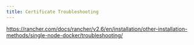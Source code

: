 ```yaml
---
title: Certificate Troubleshooting
---
```


https://rancher.com/docs/rancher/v2.6/en/installation/other-installation-methods/single-node-docker/troubleshooting/